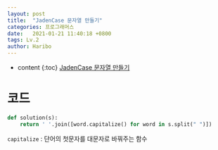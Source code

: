 ```yaml
---
layout: post
title:  "JadenCase 문자열 만들기"
categories: 프로그래머스
date:   2021-01-21 11:40:18 +0800
tags: Lv.2
author: Haribo
---
```


* content
{:toc}
[JadenCase 문자열 만들기](https://school.programmers.co.kr/learn/courses/30/lessons/12951)

# 코드

```python
def solution(s):
    return ' '.join([word.capitalize() for word in s.split(" ")])
```

`capitalize` : 단어의 첫문자를 대문자로 바꿔주는 함수